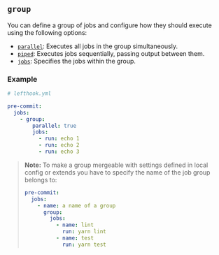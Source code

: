 ## `group`

You can define a group of jobs and configure how they should execute using the following options:

- [`parallel`](./parallel.md): Executes all jobs in the group simultaneously.
- [`piped`](./piped.md): Executes jobs sequentially, passing output between them.
- [`jobs`](./jobs.md): Specifies the jobs within the group.

### Example

```yml
# lefthook.yml

pre-commit:
  jobs:
    - group:
        parallel: true
        jobs:
          - run: echo 1
          - run: echo 2
          - run: echo 3
```

> **Note:** To make a group mergeable with settings defined in local config or extends you have to specify the name of the job group belongs to:
> ```yml
> pre-commit:
>   jobs:
>     - name: a name of a group
>       group:
>         jobs:
>           - name: lint
>             run: yarn lint
>           - name: test
>             run: yarn test
> ```
